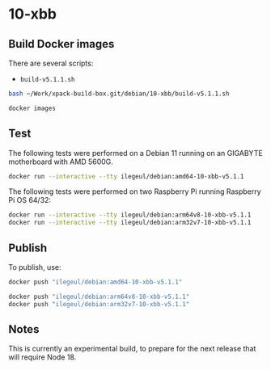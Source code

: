 
# 10-xbb

## Build Docker images

There are several scripts:

- `build-v5.1.1.sh`

```sh
bash ~/Work/xpack-build-box.git/debian/10-xbb/build-v5.1.1.sh

docker images
```

## Test

The following tests were performed on a Debian 11
running on an GIGABYTE motherboard with AMD 5600G.

```sh
docker run --interactive --tty ilegeul/debian:amd64-10-xbb-v5.1.1
```

The following tests were performed on two Raspberry Pi
running Raspberry Pi OS 64/32:

```sh
docker run --interactive --tty ilegeul/debian:arm64v8-10-xbb-v5.1.1
docker run --interactive --tty ilegeul/debian:arm32v7-10-xbb-v5.1.1
```

## Publish

To publish, use:

```sh
docker push "ilegeul/debian:amd64-10-xbb-v5.1.1"

docker push "ilegeul/debian:arm64v8-10-xbb-v5.1.1"
docker push "ilegeul/debian:arm32v7-10-xbb-v5.1.1"
```

## Notes

This is currently an experimental build, to prepare for the next
release that will require Node 18.
